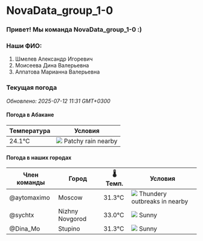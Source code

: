 # NovaData_group_1-0
### Привет! Мы команда NovaData_group_1-0 :)

### Наши ФИО:
1. Шмелев Александр Игоревич
2. Моисеева Дина Валерьевна
3. Алпатова Марианна Валерьевна

### Текущая погода
<!-- WEATHER:START -->
_Обновлено: 2025-07-12 11:31 GMT+0300_

#### Погода в Абакане

| Температура | Условия |
|-------------|----------|
| 24.1°C     | ![](https://cdn.weatherapi.com/weather/64x64/day/176.png) Patchy rain nearby |

#### Погода в наших городах

| Член команды  | Город               | 🌡️ Темп.  | Условия          |
|---------------|---------------------|-----------|--------------------|
| @aytomaximo    | Moscow              |   31.3°C | ![](https://cdn.weatherapi.com/weather/64x64/day/200.png) Thundery outbreaks in nearby |
| @sychtx        | Nizhny Novgorod     |   33.0°C | ![](https://cdn.weatherapi.com/weather/64x64/day/113.png) Sunny        |
| @Dina_Mo       | Stupino             |   31.3°C | ![](https://cdn.weatherapi.com/weather/64x64/day/113.png) Sunny        |

<!-- WEATHER:END -->
